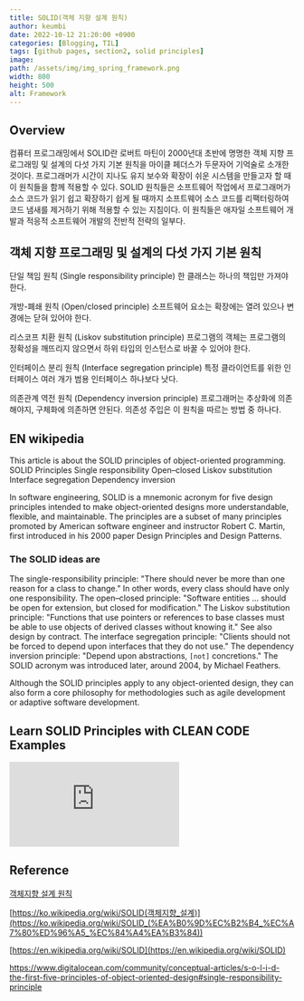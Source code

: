 ```yaml
---
title: SOLID(객체 지향 설계 원칙)
author: keumbi
date: 2022-10-12 21:20:00 +0900
categories: [Blogging, TIL]
tags: [github pages, section2, solid principles]
image:
path: /assets/img/img_spring_framework.png
width: 800
height: 500
alt: Framework
---
```



## Overview
컴퓨터 프로그래밍에서 SOLID란 로버트 마틴이 2000년대 초반에 명명한 객체 지향 프로그래밍 및 설계의 다섯 가지 기본 원칙을 마이클 페더스가 두문자어 기억술로 소개한 것이다.
프로그래머가 시간이 지나도 유지 보수와 확장이 쉬운 시스템을 만들고자 할 때 이 원칙들을 함께 적용할 수 있다.
SOLID 원칙들은 소프트웨어 작업에서 프로그래머가 소스 코드가 읽기 쉽고 확장하기 쉽게 될 때까지 소프트웨어 소스 코드를 리팩터링하여 코드 냄새를 제거하기 위해 적용할 수 있는 지침이다.
이 원칙들은 애자일 소프트웨어 개발과 적응적 소프트웨어 개발의 전반적 전략의 일부다.

## 객체 지향 프로그래밍 및 설계의 다섯 가지 기본 원칙

단일 책임 원칙 (Single responsibility principle)
한 클래스는 하나의 책임만 가져야 한다.

개방-폐쇄 원칙 (Open/closed principle)
소프트웨어 요소는 확장에는 열려 있으나 변경에는 닫혀 있어야 한다.

리스코프 치환 원칙 (Liskov substitution principle)
프로그램의 객체는 프로그램의 정확성을 깨뜨리지 않으면서 하위 타입의 인스턴스로 바꿀 수 있어야 한다.

인터페이스 분리 원칙 (Interface segregation principle)
특정 클라이언트를 위한 인터페이스 여러 개가 범용 인터페이스 하나보다 낫다.

의존관계 역전 원칙 (Dependency inversion principle)
프로그래머는 추상화에 의존해야지, 구체화에 의존하면 안된다. 의존성 주입은 이 원칙을 따르는 방법 중 하나다.



## EN wikipedia

This article is about the SOLID principles of object-oriented programming.
SOLID
Principles
Single responsibility
Open–closed
Liskov substitution
Interface segregation
Dependency inversion

In software engineering, SOLID is a mnemonic acronym for five design principles intended to make object-oriented designs more understandable, flexible, and maintainable. The principles are a subset of many principles promoted by American software engineer and instructor Robert C. Martin, first introduced in his 2000 paper Design Principles and Design Patterns.

### The SOLID ideas are

The single-responsibility principle: "There should never be more than one reason for a class to change." In other words, every class should have only one responsibility.
The open–closed principle: "Software entities ... should be open for extension, but closed for modification."
The Liskov substitution principle: "Functions that use pointers or references to base classes must be able to use objects of derived classes without knowing it." See also design by contract.
The interface segregation principle: "Clients should not be forced to depend upon interfaces that they do not use."
The dependency inversion principle: "Depend upon abstractions, `[not]` concretions."
The SOLID acronym was introduced later, around 2004, by Michael Feathers.

Although the SOLID principles apply to any object-oriented design, they can also form a core philosophy for methodologies such as agile development or adaptive software development.

## Learn SOLID Principles with CLEAN CODE Examples

<div class="iframe-container"><iframe src="https://www.youtube.com/embed/_jDNAf3CzeY" title="YouTube video player" frameborder="0" allowfullscreen></iframe></div>



## Reference
[객체지향 설계 원칙](https://itvillage.tistory.com/entry/%EA%B0%9D%EC%B2%B4%EC%A7%80%ED%96%A5-%EC%84%A4%EA%B3%84-%EC%9B%90%EC%B9%99-SOLID-%EC%9B%90%EC%B9%99)

[https://ko.wikipedia.org/wiki/SOLID(객체지향_설계)](https://ko.wikipedia.org/wiki/SOLID_(%EA%B0%9D%EC%B2%B4_%EC%A7%80%ED%96%A5_%EC%84%A4%EA%B3%84))

[https://en.wikipedia.org/wiki/SOLID](https://en.wikipedia.org/wiki/SOLID)

<https://www.digitalocean.com/community/conceptual-articles/s-o-l-i-d-the-first-five-principles-of-object-oriented-design#single-responsibility-principle>

